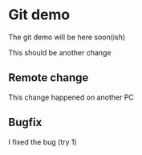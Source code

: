 # Git demo

The git demo will be here soon(ish)

This should be another change

## Remote change

This change happened on another PC

## Bugfix

I fixed the bug (try 1)
